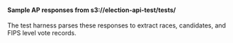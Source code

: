 #### Sample AP responses from s3://election-api-test/tests/

The test harness parses these responses to extract races, candidates, 
and FIPS level vote records.